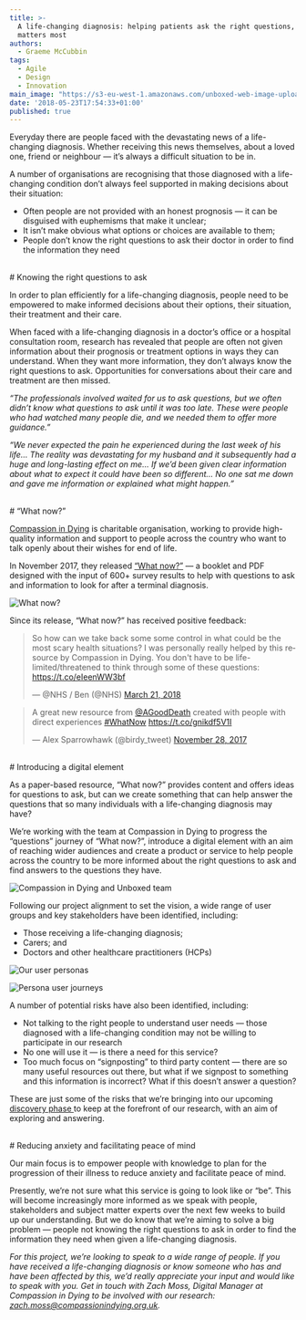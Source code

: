 ```yaml
---
title: >-
  A life-changing diagnosis: helping patients ask the right questions, when it
  matters most
authors:
  - Graeme McCubbin
tags:
  - Agile
  - Design
  - Innovation
main_image: "https://s3-eu-west-1.amazonaws.com/unboxed-web-image-uploader/5c2a6e20d511447d81debd41703e6655.png"
date: '2018-05-23T17:54:33+01:00'
published: true
---
```

Everyday there are people faced with the devastating news of a life-changing diagnosis. Whether receiving this news themselves, about a loved one, friend or neighbour — it’s always a difficult situation to be in.

A number of organisations are recognising that those diagnosed with a life-changing condition don’t always feel supported in making decisions about their situation:

* Often people are not provided with an honest prognosis — it can be disguised with euphemisms that make it unclear;
* It isn’t make obvious what options or choices are available to them;
* People don’t know the right questions to ask their doctor in order to find the information they need


<br/>
# Knowing the right questions to ask

In order to plan efficiently for a life-changing diagnosis, people need to be empowered to make informed decisions about their options, their situation, their treatment and their care.

When faced with a life-changing diagnosis in a doctor’s office or a hospital consultation room, research has revealed that people are often not given information about their prognosis or treatment options in ways they can understand. When they want more information, they don’t always know the right questions to ask. Opportunities for conversations about their care and treatment are then missed.

<i>“The professionals involved waited for us to ask questions, but we often didn’t know what questions to ask until it was too late. These were people who had watched many people die, and we needed them to offer more guidance.”</i>

<i>“We never expected the pain he experienced during the last week of his life… The reality was devastating for my husband and it subsequently had a huge and long-lasting effect on me… If we’d been given clear information about what to expect it could have been so different… No one sat me down and gave me information or explained what might happen.”</i>

<br/>
# “What now?”

[Compassion in Dying](https://compassionindying.org.uk/) is charitable organisation, working to provide high-quality information and support to people across the country who want to talk openly about their wishes for end of life.

In November 2017, they released [“What now?”](https://compassionindying.org.uk/library/what-now-questions-terminal-diagnosis/) — a booklet and PDF designed with the input of 600+ survey results to help with questions to ask and information to look for after a terminal diagnosis.

![What now?](https://s3-eu-west-1.amazonaws.com/unboxed-web-image-uploader/3209a9cbd2e72d77fe67eb124f1eab19.jpg_large)

Since its release, “What now?” has received positive feedback:

<blockquote class="twitter-tweet tw-align-center"><p lang="en" dir="ltr">So how can we take back some some control in what could be the most scary health situations? I was personally really helped by this resource by Compassion in Dying. You don&#39;t have to be life-limited/threatened to think through some of these questions: <a href="https://t.co/eIeenWW3bf">https://t.co/eIeenWW3bf</a></p>&mdash; @NHS / Ben (@NHS) <a href="https://twitter.com/NHS/status/976484246381563910?ref_src=twsrc%5Etfw">March 21, 2018</a></blockquote>

<script async src="https://platform.twitter.com/widgets.js" charset="utf-8"></script>

<blockquote class="twitter-tweet tw-align-center"><p lang="en" dir="ltr">A great new resource from <a href="https://twitter.com/AGoodDeath?ref_src=twsrc%5Etfw">@AGoodDeath</a> created with people with direct experiences <a href="https://twitter.com/hashtag/WhatNow?src=hash&amp;ref_src=twsrc%5Etfw">#WhatNow</a> <a href="https://t.co/gnikdf5V1I">https://t.co/gnikdf5V1I</a></p>&mdash; Alex Sparrowhawk (@birdy_tweet) <a href="https://twitter.com/birdy_tweet/status/935450719540404224?ref_src=twsrc%5Etfw">November 28, 2017</a></blockquote>

<script async src="https://platform.twitter.com/widgets.js" charset="utf-8"></script>


<br/>
# Introducing a digital element

As a paper-based resource, “What now?” provides content and offers ideas for questions to ask, but can we create something that can help answer the questions that so many individuals with a life-changing diagnosis may have?

We’re working with the team at Compassion in Dying to progress the “questions” journey of “What now?”, introduce a digital element with an aim of reaching wider audiences and create a product or service to help people across the country to be more informed about the right questions to ask and find answers to the questions they have.

![Compassion in Dying and Unboxed team](https://s3-eu-west-1.amazonaws.com/unboxed-web-image-uploader/5c2a6e20d511447d81debd41703e6655.png)

Following our project alignment to set the vision, a wide range of user groups and key stakeholders have been identified, including:

* Those receiving a life-changing diagnosis;
* Carers; and
* Doctors and other healthcare practitioners (HCPs)

![Our user personas](https://s3-eu-west-1.amazonaws.com/unboxed-web-image-uploader/c141c72533e4f460202132b20f9db4c3.png)

![Persona user journeys](https://s3-eu-west-1.amazonaws.com/unboxed-web-image-uploader/80a15de1d40a5d6e3e108d1a9fd00b80.png)

A number of potential risks have also been identified, including:

* Not talking to the right people to understand user needs — those diagnosed with a life-changing condition may not be willing to participate in our research
* No one will use it — is there a need for this service?
* Too much focus on “signposting” to third party content — there are so many useful resources out there, but what if we signpost to something and this information is incorrect? What if this doesn’t answer a question?

These are just some of the risks that we’re bringing into our upcoming [discovery phase ](https://www.gov.uk/service-manual/agile-delivery/how-the-discovery-phase-works)to keep at the forefront of our research, with an aim of exploring and answering.


<br/>
# Reducing anxiety and facilitating peace of mind

Our main focus is to empower people with knowledge to plan for the progression of their illness to reduce anxiety and facilitate peace of mind.

Presently, we’re not sure what this service is going to look like or “be”. This will become increasingly more informed as we speak with people, stakeholders and subject matter experts over the next few weeks to build up our understanding. But we do know that we’re aiming to solve a big problem — people not knowing the right questions to ask in order to find the information they need when given a life-changing diagnosis.

<i>For this project, we’re looking to speak to a wide range of people. If you have received a life-changing diagnosis or know someone who has and have been affected by this, we’d really appreciate your input and would like to speak with you. Get in touch with Zach Moss, Digital Manager at Compassion in Dying to be involved with our research: [zach.moss@compassionindying.org.uk](zach.moss@compassionindying.org.uk).</i>
